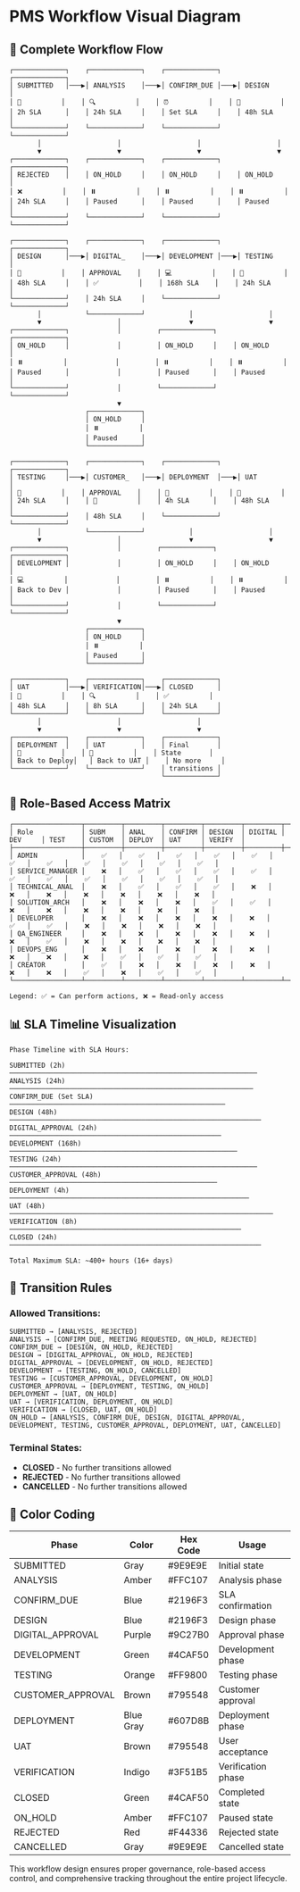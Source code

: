# PMS Workflow Visual Diagram

## 🔄 Complete Workflow Flow

```
┌─────────────┐    ┌─────────────┐    ┌─────────────┐    ┌─────────────┐
│ SUBMITTED   │───▶│ ANALYSIS    │───▶│ CONFIRM_DUE │───▶│ DESIGN      │
│ 📝          │    │ 🔍          │    │ ⏰          │    │ 🎨          │
│ 2h SLA      │    │ 24h SLA     │    │ Set SLA     │    │ 48h SLA     │
└─────────────┘    └─────────────┘    └─────────────┘    └─────────────┘
       │                   │                   │                   │
       ▼                   ▼                   ▼                   ▼
┌─────────────┐    ┌─────────────┐    ┌─────────────┐    ┌─────────────┐
│ REJECTED    │    │ ON_HOLD     │    │ ON_HOLD     │    │ ON_HOLD     │
│ ❌          │    │ ⏸️          │    │ ⏸️          │    │ ⏸️          │
│ 24h SLA     │    │ Paused      │    │ Paused      │    │ Paused      │
└─────────────┘    └─────────────┘    └─────────────┘    └─────────────┘

┌─────────────┐    ┌─────────────┐    ┌─────────────┐    ┌─────────────┐
│ DESIGN      │───▶│ DIGITAL_    │───▶│ DEVELOPMENT │───▶│ TESTING     │
│ 🎨          │    │ APPROVAL    │    │ 💻          │    │ 🧪          │
│ 48h SLA     │    │ ✅          │    │ 168h SLA    │    │ 24h SLA     │
└─────────────┘    │ 24h SLA     │    └─────────────┘    └─────────────┘
       │           └─────────────┘           │                   │
       ▼                   │                 ▼                   ▼
┌─────────────┐            │         ┌─────────────┐    ┌─────────────┐
│ ON_HOLD     │            │         │ ON_HOLD     │    │ ON_HOLD     │
│ ⏸️          │            │         │ ⏸️          │    │ ⏸️          │
│ Paused      │            │         │ Paused      │    │ Paused      │
└─────────────┘            │         └─────────────┘    └─────────────┘
                           ▼
                   ┌─────────────┐
                   │ ON_HOLD     │
                   │ ⏸️          │
                   │ Paused      │
                   └─────────────┘

┌─────────────┐    ┌─────────────┐    ┌─────────────┐    ┌─────────────┐
│ TESTING     │───▶│ CUSTOMER_   │───▶│ DEPLOYMENT  │───▶│ UAT         │
│ 🧪          │    │ APPROVAL    │    │ 🚀          │    │ 👥          │
│ 24h SLA     │    │ 👥          │    │ 4h SLA      │    │ 48h SLA     │
└─────────────┘    │ 48h SLA     │    └─────────────┘    └─────────────┘
       │           └─────────────┘           │                   │
       ▼                   │                 ▼                   ▼
┌─────────────┐            │         ┌─────────────┐    ┌─────────────┐
│ DEVELOPMENT │            │         │ ON_HOLD     │    │ ON_HOLD     │
│ 💻          │            │         │ ⏸️          │    │ ⏸️          │
│ Back to Dev │            │         │ Paused      │    │ Paused      │
└─────────────┘            │         └─────────────┘    └─────────────┘
                           ▼
                   ┌─────────────┐
                   │ ON_HOLD     │
                   │ ⏸️          │
                   │ Paused      │
                   └─────────────┘

┌─────────────┐    ┌─────────────┐    ┌─────────────┐
│ UAT         │───▶│ VERIFICATION│───▶│ CLOSED      │
│ 👥          │    │ 🔍          │    │ ✅          │
│ 48h SLA     │    │ 8h SLA      │    │ 24h SLA     │
└─────────────┘    └─────────────┘    └─────────────┘
       │                   │                   │
       ▼                   ▼                   ▼
┌─────────────┐    ┌─────────────┐    ┌─────────────┐
│ DEPLOYMENT  │    │ UAT         │    │ Final       │
│ 🚀          │    │ 👥          │    │ State       │
│ Back to Deploy│   │ Back to UAT │    │ No more     │
└─────────────┘    └─────────────┘    │ transitions │
                                      └─────────────┘
```

## 🎯 Role-Based Access Matrix

```
┌─────────────────┬─────────┬─────────┬─────────┬─────────┬─────────┬─────────┬─────────┬─────────┬─────────┬─────────┬─────────┐
│ Role            │ SUBM    │ ANAL    │ CONFIRM │ DESIGN  │ DIGITAL │ DEV     │ TEST    │ CUSTOM  │ DEPLOY  │ UAT     │ VERIFY  │
├─────────────────┼─────────┼─────────┼─────────┼─────────┼─────────┼─────────┼─────────┼─────────┼─────────┼─────────┼─────────┤
│ ADMIN           │    ✅   │    ✅   │    ✅   │    ✅   │    ✅   │    ✅   │    ✅   │    ✅   │    ✅   │    ✅   │    ✅   │
│ SERVICE_MANAGER │    ❌   │    ✅   │    ✅   │    ✅   │    ✅   │    ✅   │    ✅   │    ✅   │    ✅   │    ✅   │    ✅   │
│ TECHNICAL_ANAL  │    ❌   │    ✅   │    ✅   │    ✅   │    ❌   │    ❌   │    ❌   │    ❌   │    ❌   │    ❌   │    ❌   │
│ SOLUTION_ARCH   │    ❌   │    ❌   │    ❌   │    ✅   │    ✅   │    ❌   │    ❌   │    ❌   │    ❌   │    ❌   │    ❌   │
│ DEVELOPER       │    ❌   │    ❌   │    ❌   │    ❌   │    ❌   │    ✅   │    ✅   │    ❌   │    ❌   │    ❌   │    ❌   │
│ QA_ENGINEER     │    ❌   │    ❌   │    ❌   │    ❌   │    ❌   │    ❌   │    ✅   │    ❌   │    ❌   │    ❌   │    ❌   │
│ DEVOPS_ENG      │    ❌   │    ❌   │    ❌   │    ❌   │    ❌   │    ❌   │    ❌   │    ❌   │    ✅   │    ✅   │    ✅   │
│ CREATOR         │    ✅   │    ❌   │    ❌   │    ❌   │    ❌   │    ❌   │    ❌   │    ✅   │    ❌   │    ✅   │    ✅   │
└─────────────────┴─────────┴─────────┴─────────┴─────────┴─────────┴─────────┴─────────┴─────────┴─────────┴─────────┴─────────┘

Legend: ✅ = Can perform actions, ❌ = Read-only access
```

## 📊 SLA Timeline Visualization

```
Phase Timeline with SLA Hours:

SUBMITTED (2h) ──────────────────────────────────────────────────────────────
ANALYSIS (24h) ─────────────────────────────────────────────────────────────
CONFIRM_DUE (Set SLA) ──────────────────────────────────────────────────────
DESIGN (48h) ───────────────────────────────────────────────────────────────
DIGITAL_APPROVAL (24h) ─────────────────────────────────────────────────────
DEVELOPMENT (168h) ─────────────────────────────────────────────────────────
TESTING (24h) ──────────────────────────────────────────────────────────────
CUSTOMER_APPROVAL (48h) ────────────────────────────────────────────────────
DEPLOYMENT (4h) ────────────────────────────────────────────────────────────
UAT (48h) ──────────────────────────────────────────────────────────────────
VERIFICATION (8h) ──────────────────────────────────────────────────────────
CLOSED (24h) ───────────────────────────────────────────────────────────────

Total Maximum SLA: ~400+ hours (16+ days)
```

## 🔄 Transition Rules

### **Allowed Transitions:**
```
SUBMITTED → [ANALYSIS, REJECTED]
ANALYSIS → [CONFIRM_DUE, MEETING_REQUESTED, ON_HOLD, REJECTED]
CONFIRM_DUE → [DESIGN, ON_HOLD, REJECTED]
DESIGN → [DIGITAL_APPROVAL, ON_HOLD, REJECTED]
DIGITAL_APPROVAL → [DEVELOPMENT, ON_HOLD, REJECTED]
DEVELOPMENT → [TESTING, ON_HOLD, CANCELLED]
TESTING → [CUSTOMER_APPROVAL, DEVELOPMENT, ON_HOLD]
CUSTOMER_APPROVAL → [DEPLOYMENT, TESTING, ON_HOLD]
DEPLOYMENT → [UAT, ON_HOLD]
UAT → [VERIFICATION, DEPLOYMENT, ON_HOLD]
VERIFICATION → [CLOSED, UAT, ON_HOLD]
ON_HOLD → [ANALYSIS, CONFIRM_DUE, DESIGN, DIGITAL_APPROVAL, DEVELOPMENT, TESTING, CUSTOMER_APPROVAL, DEPLOYMENT, UAT, CANCELLED]
```

### **Terminal States:**
- **CLOSED** - No further transitions allowed
- **REJECTED** - No further transitions allowed  
- **CANCELLED** - No further transitions allowed

## 🎨 Color Coding

| Phase | Color | Hex Code | Usage |
|-------|-------|----------|-------|
| SUBMITTED | Gray | #9E9E9E | Initial state |
| ANALYSIS | Amber | #FFC107 | Analysis phase |
| CONFIRM_DUE | Blue | #2196F3 | SLA confirmation |
| DESIGN | Blue | #2196F3 | Design phase |
| DIGITAL_APPROVAL | Purple | #9C27B0 | Approval phase |
| DEVELOPMENT | Green | #4CAF50 | Development phase |
| TESTING | Orange | #FF9800 | Testing phase |
| CUSTOMER_APPROVAL | Brown | #795548 | Customer approval |
| DEPLOYMENT | Blue Gray | #607D8B | Deployment phase |
| UAT | Brown | #795548 | User acceptance |
| VERIFICATION | Indigo | #3F51B5 | Verification phase |
| CLOSED | Green | #4CAF50 | Completed state |
| ON_HOLD | Amber | #FFC107 | Paused state |
| REJECTED | Red | #F44336 | Rejected state |
| CANCELLED | Gray | #9E9E9E | Cancelled state |

This workflow design ensures proper governance, role-based access control, and comprehensive tracking throughout the entire project lifecycle.
